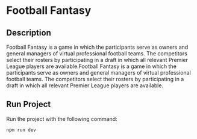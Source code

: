 # Football Fantasy

## Description

Football Fantasy is a game in which the participants serve as owners and general managers of virtual professional football teams. The competitors select their rosters by participating in a draft in which all relevant Premier League players are available.Football Fantasy is a game in which the participants serve as owners and general managers of virtual professional football teams. The competitors select their rosters by participating in a draft in which all relevant Premier League players are available.

## Run Project

Run the project with the following command:

```
npm run dev
```
